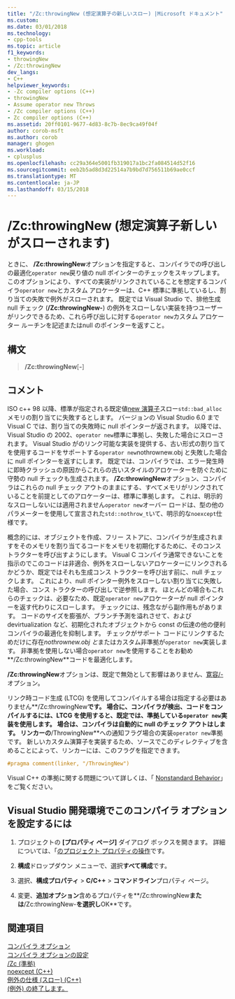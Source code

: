 ```yaml
---
title: "/Zc:throwingNew (想定演算子の新しいスロー) |Microsoft ドキュメント"
ms.custom: 
ms.date: 03/01/2018
ms.technology:
- cpp-tools
ms.topic: article
f1_keywords:
- throwingNew
- /Zc:throwingNew
dev_langs:
- C++
helpviewer_keywords:
- -Zc compiler options (C++)
- throwingNew
- Assume operator new Throws
- /Zc compiler options (C++)
- Zc compiler options (C++)
ms.assetid: 20ff0101-9677-4d83-8c7b-8ec9ca49f04f
author: corob-msft
ms.author: corob
manager: ghogen
ms.workload:
- cplusplus
ms.openlocfilehash: cc29a364e5001fb319017a1bc2fa084514d52f16
ms.sourcegitcommit: eeb2b5ad8d3d22514a7b9bd7d756511b69ae0ccf
ms.translationtype: MT
ms.contentlocale: ja-JP
ms.lasthandoff: 03/15/2018
---
```

# <a name="zcthrowingnew-assume-operator-new-throws"></a>/Zc:throwingNew (想定演算子新しいがスローされます)

ときに、 **/Zc:throwingNew**オプションを指定すると、コンパイラでの呼び出しの最適化`operator new`戻り値の null ポインターのチェックをスキップします。 このオプションにより、すべての実装がリンクされていることを想定するコンパイラ`operator new`とカスタム アロケーターは、C++ 標準に準拠しているし、割り当ての失敗で例外がスローされます。 既定では Visual Studio で、排他生成 null チェック (**/Zc:throwingNew-**) の例外をスローしない実装を持つユーザーがリンクできるため、これら呼び出しに対する`operator new`カスタム アロケーター ルーチンを記述またはnull のポインターを返すこと。

## <a name="syntax"></a>構文

> **/Zc:throwingNew**[**-**]

## <a name="remarks"></a>コメント

ISO c++ 98 以降、標準が指定される既定値[new 演算子](../../standard-library/new-operators.md#op_new)スロー`std::bad_alloc`メモリの割り当てに失敗するとします。 バージョンの Visual Studio 6.0 まで Visual C では、割り当ての失敗時に null ポインターが返されます。 以降では、Visual Studio の 2002、`operator new`標準に準拠し、失敗した場合にスローされます。 Visual Studio がのリンク可能な実装を提供する、古い形式の割り当てを使用するコードをサポートする`operator new`nothrownew.obj と失敗した場合に null ポインターを返すにします。 既定では、コンパイラでは、エラー発生時に即時クラッシュの原因からこれらの古いスタイルのアロケーターを防ぐために守勢の null チェックも生成されます。 **/Zc:throwingNew**オプション、コンパイラはこれらの null チェック アウトのままにする、すべてメモリがリンクされていることを前提としてのアロケーターは、標準に準拠します。 これは、明示的なスローしないには適用されません`operator new`オーバー ロードは、型の他のパラメーターを使用して宣言された`std::nothrow_t`いて、明示的な`noexcept`仕様です。

概念的には、オブジェクトを作成、フリー ストアに、コンパイラが生成されますをそのメモリを割り当てるコードをメモリを初期化するために、そのコンス トラクターを呼び出すようにします。 Visual C コンパイラ通常できないことを指示のでこのコードは非適合、例外をスローしないアロケーターにリンクされるかどうか、既定ではそれも生成コンス トラクターを呼び出す前に、null チェックします。 これにより、null ポインター例外をスローしない割り当てに失敗した場合、コンス トラクターの呼び出しで逆参照します。 ほとんどの場合もこれらのチェックは、必要なため、既定`operator new`アロケーターが null ポインターを返す代わりにスローします。 チェックには、残念ながら副作用もがあります。 コードのサイズを膨張が、ブランチ予測を溢れさせて、および devirtualization など、初期化されたオブジェクトから const の伝達の他の便利コンパイラの最適化を抑制します。 チェックがサポート コードにリンクするためだけに存在*nothrownew.obj と*またはカスタム非準拠が`operator new`実装します。 非準拠を使用しない場合`operator new`を使用することをお勧め**/Zc:throwingNew**コードを最適化します。

**/Zc:throwingNew**オプションは、既定で無効として影響はありません、[寛容/-](permissive-standards-conformance.md)オプション。

リンク時コード生成 (LTCG) を使用してコンパイルする場合は指定する必要はありません**/Zc:throwingNew**です。 場合に、コンパイラが検出、コードをコンパイルするには、LTCG を使用すると、既定では、準拠している`operator new`実装を使用します。 場合は、コンパイラは自動的に null のチェック アウトはします。 リンカーの**/ThrowingNew**への通知フラグ場合の実装`operator new`準拠です。 新しいカスタム演算子を実装するため、ソースでこのディレクティブを含めることによって、リンカーには、このフラグを指定できます。

```cpp
#pragma comment(linker, "/ThrowingNew")
```

Visual C++ の準拠に関する問題について詳しくは、「 [Nonstandard Behavior](../../cpp/nonstandard-behavior.md)」をご覧ください。

## <a name="to-set-this-compiler-option-in-the-visual-studio-development-environment"></a>Visual Studio 開発環境でこのコンパイラ オプションを設定するには

1. プロジェクトの **[プロパティ ページ]** ダイアログ ボックスを開きます。 詳細については、「[のプロジェクト プロパティの操作](../../ide/working-with-project-properties.md)です。

1. **構成**ドロップダウン メニューで、選択**すべて構成**です。

1. 選択、**構成プロパティ** > **C/C++** > **コマンドライン**プロパティ ページ。

1. 変更、**追加オプション**含めるプロパティを**/Zc:throwingNew**または**/Zc:throwingNew-**を選択し**OK**です。

## <a name="see-also"></a>関連項目

[コンパイラ オプション](../../build/reference/compiler-options.md)<br/>
[コンパイラ オプションの設定](../../build/reference/setting-compiler-options.md)<br/>
[/Zc (準拠)](../../build/reference/zc-conformance.md)<br/>
[noexcept (C++)](../../cpp/noexcept-cpp.md)<br/>
[例外の仕様 (スロー) (C++)](../../cpp/exception-specifications-throw-cpp.md)<br/>
[(例外) の終了します。](../../standard-library/exception-functions.md#terminate)<br/>
